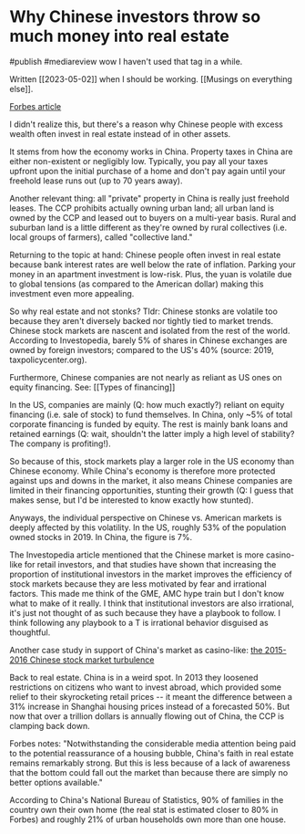 # Why Chinese investors throw so much money into real estate
#publish
#mediareview  wow I haven't used that tag in a while.

Written [[2023-05-02]] when I should be working. [[Musings on everything else]].

[Forbes article](https://www.forbes.com/sites/wadeshepard/2016/03/29/the-real-reasons-why-the-chinese-love-throwing-money-into-the-housing-market/)

I didn't realize this, but there's a reason why Chinese people with excess wealth often invest in real estate instead of in other assets.

It stems from how the economy works in China. Property taxes in China are either non-existent or negligibly low. Typically, you pay all your taxes upfront upon the initial purchase of a home and don't pay again until your freehold lease runs out (up to 70 years away).

Another relevant thing: all "private" property in China is really just freehold leases. The CCP prohibits actually owning urban land; all urban land is owned by the CCP and leased out to buyers on a multi-year basis. Rural and suburban land is a little different as they're owned by rural collectives (i.e. local groups of farmers), called "collective land."

Returning to the topic at hand: Chinese people often invest in real estate because bank interest rates are well below the rate of inflation. Parking your money in an apartment investment is low-risk. Plus, the yuan is volatile due to global tensions (as compared to the American dollar) making this investment even more appealing.

So why real estate and not stonks? Tldr: Chinese stonks are volatile too because they aren't diversely backed nor tightly tied to market trends. Chinese stock markets are nascent and isolated from the rest of the world. According to Investopedia, barely 5% of shares in Chinese exchanges are owned by foreign investors; compared to the US's 40% (source: 2019, taxpolicycenter.org).

Furthermore, Chinese companies are not nearly as reliant as US ones on equity financing. See: [[Types of financing]]

In the US, companies are mainly (Q: how much exactly?) reliant on equity financing (i.e. sale of stock) to fund themselves. In China, only ~5% of total corporate financing is funded by equity. The rest is mainly bank loans and retained earnings (Q: wait, shouldn't the latter imply a high level of stability? The company is profiting!). 

So because of this, stock markets play a larger role in the US economy than Chinese economy. While China's economy is therefore more protected against ups and downs in the market, it also means Chinese companies are limited in their financing opportunities, stunting their growth (Q: I guess that makes sense, but I'd be interested to know exactly how stunted).

Anyways, the individual perspective on Chinese vs. American markets is deeply affected by this volatility. In the US, roughly 53% of the population owned stocks in 2019. In China, the figure is 7%.

The Investopedia article mentioned that the Chinese market is more casino-like for retail investors, and that studies have shown that increasing the proportion of institutional investors in the market improves the efficiency of stock markets because they are less motivated by fear and irrational factors. This made me think of the GME, AMC hype train but I don't know what to make of it really. I think that institutional investors are also irrational, it's just not thought of as such because they have a playbook to follow. I think following any playbook to a T is irrational behavior disguised as thoughtful.

Another case study in support of China's market as casino-like: [the 2015-2016 Chinese stock market turbulence](https://en.m.wikipedia.org/wiki/2015%E2%80%932016_Chinese_stock_market_turbulence)

Back to real estate. China is in a weird spot. In 2013 they loosened restrictions on citizens who want to invest abroad, which provided some relief to their skyrocketing retail prices -- it meant the difference between a 31% increase in Shanghai housing prices instead of a forecasted 50%. But now that over a trillion dollars is annually flowing out of China, the CCP is clamping back down.

Forbes notes: "Notwithstanding the considerable media attention being paid to the potential reassurance of a housing bubble, China's faith in real estate remains remarkably strong. But this is less because of a lack of awareness that the bottom could fall out the market than because there are simply no better options available."

According to China's National Bureau of Statistics, 90% of families in the country own their own home (the real stat is estimated closer to 80% in Forbes) and roughly 21% of urban households own more than one house.





